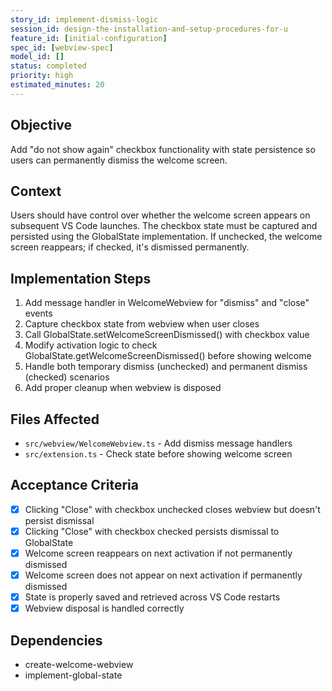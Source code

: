 ```yaml
---
story_id: implement-dismiss-logic
session_id: design-the-installation-and-setup-procedures-for-u
feature_id: [initial-configuration]
spec_id: [webview-spec]
model_id: []
status: completed
priority: high
estimated_minutes: 20
---
```


## Objective

Add "do not show again" checkbox functionality with state persistence so users can permanently dismiss the welcome screen.

## Context

Users should have control over whether the welcome screen appears on subsequent VS Code launches. The checkbox state must be captured and persisted using the GlobalState implementation. If unchecked, the welcome screen reappears; if checked, it's dismissed permanently.

## Implementation Steps

1. Add message handler in WelcomeWebview for "dismiss" and "close" events
2. Capture checkbox state from webview when user closes
3. Call GlobalState.setWelcomeScreenDismissed() with checkbox value
4. Modify activation logic to check GlobalState.getWelcomeScreenDismissed() before showing welcome
5. Handle both temporary dismiss (unchecked) and permanent dismiss (checked) scenarios
6. Add proper cleanup when webview is disposed

## Files Affected

- `src/webview/WelcomeWebview.ts` - Add dismiss message handlers
- `src/extension.ts` - Check state before showing welcome screen

## Acceptance Criteria

- [x] Clicking "Close" with checkbox unchecked closes webview but doesn't persist dismissal
- [x] Clicking "Close" with checkbox checked persists dismissal to GlobalState
- [x] Welcome screen reappears on next activation if not permanently dismissed
- [x] Welcome screen does not appear on next activation if permanently dismissed
- [x] State is properly saved and retrieved across VS Code restarts
- [x] Webview disposal is handled correctly

## Dependencies

- create-welcome-webview
- implement-global-state

